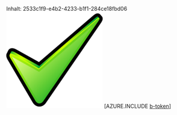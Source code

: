 Inhalt: 2533c1f9-e4b2-4233-b1f1-284ce18fbd06![Bild](ee8aacf6-e32f-472a-8dca-b59a7fadd63c.png)
[AZURE.INCLUDE [b-token](b81cc682-4136-4a73-a581-8e6e5f8a5d3a.md)]
